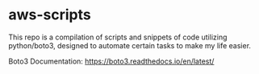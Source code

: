 # aws-scripts

This repo is a compilation of scripts and snippets of code utilizing python/boto3, designed to automate certain tasks to make my life easier.


Boto3 Documentation:
https://boto3.readthedocs.io/en/latest/

